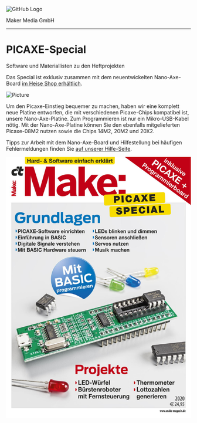 ![GitHub Logo](http://www.heise.de/make/icons/make_logo.png)

Maker Media GmbH

***

# PICAXE-Special

Software und Materiallisten zu den Heftprojekten 

Das Special ist exklusiv zusammen mit dem neuentwickelten Nano-Axe-Board [im Heise Shop erhältlich](https://shop.heise.de/katalog/make-picaxe-special-2020?wt_mc=intern.shop.shop.ma_picaxe.t5.textlink.textlink).

![Picture](https://github.com/MakeMagazinDE/PICAXE-Special/blob/master/Nano-Axe-Platine_Übersicht.jpg)

Um den Picaxe-Einstieg bequemer zu machen, haben wir eine komplett neue Platine entworfen, die mit verschiedenen Picaxe-Chips kompatibel ist, unsere Nano-Axe-Platine. Zum Programmieren ist nur ein Mikro-USB-Kabel nötig. Mit der Nano-Axe-Platine können Sie den ebenfalls mitgelieferten Picaxe-08M2 nutzen sowie die Chips 14M2, 20M2 und 20X2. 

Tipps zur Arbeit mit dem Nano-Axe-Board und Hilfestellung bei häufigen Fehlermeldungen finden Sie [auf unserer Hilfe-Seite](https://www.heise.de/hintergrund/Korrekturen-und-Tipps-Software-4990891.html).

![Picture](https://github.com/MakeMagazinDE/PICAXE-Special/blob/master/Titel_PICAXE_Special_git.jpg)
